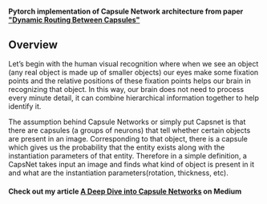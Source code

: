 #### Pytorch implementation of Capsule Network architecture from paper ["Dynamic Routing Between Capsules"](https://arxiv.org/abs/1710.09829)   
## Overview   
Let’s begin with the human visual recognition where when we see an object (any real object is made up of smaller objects) our eyes make some fixation points and the relative positions of these fixation points helps our brain in recognizing that object. In this way, our brain does not need to process every minute detail, it can combine hierarchical information together to help identify it.   

The assumption behind Capsule Networks or simply put Capsnet is that there are capsules (a groups of neurons) that tell whether certain objects are present in an image. Corresponding to that object, there is a capsule which gives us the probability that the entity exists along with the instantiation parameters of that entity.
Therefore in a simple definition, a CapsNet takes input an image and finds what kind of object is present in it and what are the instantiation parameters(rotation, thickness, etc).   

#### Check out my article [A Deep Dive into Capsule Networks](https://medium.com/analytics-vidhya/a-deep-dive-into-capsule-networks-dad85d3eed2b) on Medium

